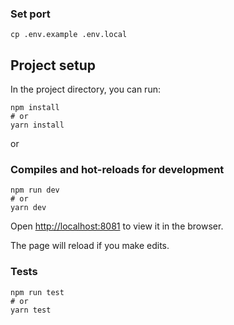 ### Set port

```
cp .env.example .env.local
```

## Project setup

In the project directory, you can run:

```
npm install
# or
yarn install
```

or

### Compiles and hot-reloads for development

```
npm run dev
# or
yarn dev
```

Open [http://localhost:8081](http://localhost:8081) to view it in the browser.

The page will reload if you make edits.

### Tests

```
npm run test
# or
yarn test
```
